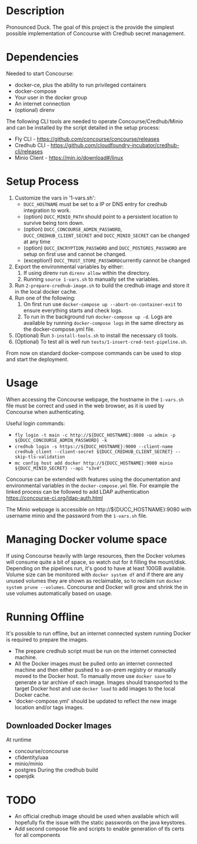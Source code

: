 # Description
Pronounced Duck.
The goal of this project is the provide the simplest possible implementation of Concourse with Credhub secret management.

# Dependencies
Needed to start Concourse:
- docker-ce, plus the ability to run privileged containers
- docker-compose
- Your user in the docker group
- An internet connection
- (optional) direnv

The following CLI tools are needed to operate Concourse/Credhub/Minio and can be installed by the script detailed in the setup process:
- Fly CLI - https://github.com/concourse/concourse/releases
- Credhub CLI - https://github.com/cloudfoundry-incubator/credhub-cli/releases
- Minio Client - https://min.io/download#/linux

# Setup Process
1. Customize the vars in '1-vars.sh':
   - `DUCC_HOSTNAME` must be set to a IP or DNS entry for credhub integration to work.
   - (option) `DUCC_MINIO_PATH` should point to a persistent location to survive being torn down.
   - (option) `DUCC_CONCOURSE_ADMIN_PASSWORD`, `DUCC_CREDHUB_CLIENT_SECRET` and `DUCC_MINIO_SECRET` can be changed at any time
   - (option) `DUCC_ENCRYPTION_PASSWORD` and `DUCC_POSTGRES_PASSWORD` are setup on first use and cannot be changed.
   - (exception!) `DUCC_TRUST_STORE_PASSWORD`currently cannot be changed
2. Export the environmental variables by either:
   1. If using direnv run `direnv allow` within the directory.
   2. Running `source 1-vars.sh` to manually set the variables.
3. Run `2-prepare-credhub-image.sh` to build the credhub image and store it in the local docker cache.
4. Run one of the following:
   1. On first run use `docker-compose up --abort-on-container-exit`  to ensure everything starts and check logs.
   2. To run in the background run `docker-compose up -d`. 
      Logs are available by running `docker-compose logs` in the same directory as the docker-compose.yml file.
5. (Optional) Run `3-install-tools.sh` to install the necessary cli tools.
6. (Optional) To test all is well run `tests/1-insert-cred-test-pipeline.sh`.

From now on standard docker-compose commands can be used to stop and start the deployment.

# Usage
When accessing the Concourse webpage, the hostname in the `1-vars.sh` file  must be correct and used in the web browser, as it is used by Concourse when authenticating.

Useful login commands:

- `fly login -t main -c http://${DUCC_HOSTNAME}:8080 -u admin -p ${DUCC_CONCOURSE_ADMIN_PASSWORD} -k`
- `credhub login -s https://${DUCC_HOSTNAME}:9000 --client-name credhub_client --client-secret ${DUCC_CREDHUB_CLIENT_SECRET} --skip-tls-validation`
- `mc config host add docker http://${DUCC_HOSTNAME}:9080 minio ${DUCC_MINIO_SECRET} --api "s3v4"`

Concourse can be extended with features using the documentation and environmental variables in the `docker-compose.yml` file. For example the linked process can be followed to add LDAP authentication https://concourse-ci.org/ldap-auth.html

The Minio webpage is accessible on http://${DUCC_HOSTNAME}:9080 with username minio and the password from the `1-vars.sh` file.

# Managing Docker volume space
If using Concourse heavily with large resources, then the Docker volumes will consume quite a bit of space, so watch out for it filling the mount/disk. Depending on the pipelines run, it's good to have at least 100GB available. Volume size can be monitored with `docker system df` and if there are any unused volumes they are shown as reclaimable, so to reclaim run `docker system prune --volumes`. Concourse and Docker will grow and shrink the in use volumes automatically based on usage.

# Running Offline
It's possible to run offline, but an internet connected system running Docker is required to prepare the images.
- The prepare credhub script must be run on the internet connected machine.
- All the Docker images must be pulled onto an internet connected machine and then either pushed to a on-prem registry or manually moved to the Docker host.
     To manually move use `docker save` to generate a tar archive of each image. 
     Images should transported to the target Docker host and use `docker load` to add images to the local Docker cache.
- 'docker-compose.yml' should be updated to reflect the new image location and/or tags images. 

## Downloaded Docker Images
At runtime
- concourse/concourse
- cfidentity/uaa
- minio/minio
- postgres
During the credhub build
- openjdk

# TODO
- An official credhub image should be used when available which will hopefully fix the issue with the static passwords on the java keystores.
- Add second compose file and scripts to enable generation of tls certs for all components
